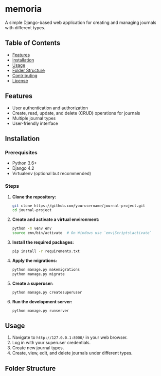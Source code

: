 # memoria
A simple Django-based web application for creating and managing journals with different types.
## Table of Contents

- [Features](#features)
- [Installation](#installation)
- [Usage](#usage)
- [Folder Structure](#folder-structure)
- [Contributing](#contributing)
- [License](#license)

## Features

- User authentication and authorization
- Create, read, update, and delete (CRUD) operations for journals
- Multiple journal types
- User-friendly interface

## Installation

### Prerequisites

- Python 3.6+
- Django 4.2
- Virtualenv (optional but recommended)

### Steps

1. **Clone the repository:**

    ```bash
    git clone https://github.com/yourusername/journal-project.git
    cd journal-project
    ```

2. **Create and activate a virtual environment:**

    ```bash
    python -m venv env
    source env/bin/activate  # On Windows use `env\Scripts\activate`
    ```

3. **Install the required packages:**

    ```bash
    pip install -r requirements.txt
    ```

4. **Apply the migrations:**

    ```bash
    python manage.py makemigrations
    python manage.py migrate
    ```

5. **Create a superuser:**

    ```bash
    python manage.py createsuperuser
    ```

6. **Run the development server:**

    ```bash
    python manage.py runserver
    ```

## Usage

1. Navigate to `http://127.0.0.1:8000/` in your web browser.
2. Log in with your superuser credentials.
3. Create new journal types.
4. Create, view, edit, and delete journals under different types.

## Folder Structure
